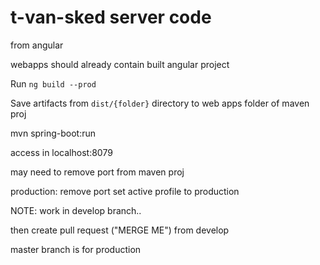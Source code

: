 # t-van-sked server code


from angular 

webapps should already contain built angular project

Run `ng build --prod` 

Save artifacts from  `dist/{folder}` directory to web apps folder of maven proj

mvn spring-boot:run

access in localhost:8079

may need to remove port from maven proj

production:
remove port
set active profile to production

NOTE: work in develop branch.. 

then create pull request ("MERGE ME") from develop

master branch is for production